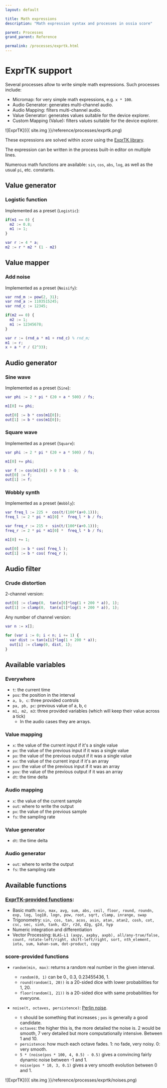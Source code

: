 ```yaml
---
layout: default

title: Math expressions
description: "Math expression syntax and processes in ossia score"

parent: Processes
grand_parent: Reference

permalink: /processes/exprtk.html
---
```


# ExprTK support

Several processes allow to write simple math expressions. Such processes include:

- Micromap: for very simple math expressions, e.g. `x * 100`.
- Audio Generator: generates multi-channel audio.
- Audio Mapping: filters multi-channel audio.
- Value Generator: generates values suitable for the device explorer.
- Custom Mapping (Value): filters values suitable for the device explorer.

![ExprTK]({{ site.img }}/reference/processes/exprtk.png)

These expressions are solved within *score* using the [ExprTK library](https://www.partow.net/programming/exprtk/index.html "ExprTK website").

The expression can be written in the process built-in editor on multiple lines.

Numerous math functions are available: `sin`, `cos`, `abs`, `log`, as well as the usual `pi`, etc. constants.

## Value generator

### Logistic function

Implemented as a preset (`Logistic`):
```matlab
if(m1 == 0) {
  m2 := 0.8;
  m1 := 1;
}

var r := 4 * a;
m2 := r * m2 * (1 - m2)
```

## Value mapper

### Add noise
Implemented as a preset (`Noisify`):
```matlab
var rnd_m := pow(2, 31);
var rnd_a := 1103515245;
var rnd_c := 12345;

if(m2 == 0) {
  m2 := 1;
  m1 := 12345678;
}

var r := (rnd_a * m1 + rnd_c) % rnd_m;
m1 := r;
x + a * r / (2^33);
```

## Audio generator

### Sine wave
Implemented as a preset (`Sine`):
```matlab
var phi := 2 * pi * (20 + a * 500) / fs;

m1[0] += phi;

out[0] := b * cos(m1[0]);
out[1] := b * cos(m1[0]);
```

### Square wave
Implemented as a preset (`Square`):

```matlab
var phi := 2 * pi * (20 + a * 500) / fs;

m1[0] += phi;

var f := cos(m1[0]) > 0 ? b : -b;
out[0] := f;
out[1] := f;
```

### Wobbly synth
Implemented as a preset (`Wobbly`):

```matlab
var freq_l := 225 +  cos(t/(100*(a+0.1)));
freq_l := 2 * pi * m1[0] *  freq_l * b / fs;

var freq_r := 215 +  sin(t/(100*(a+0.1)));
freq_r := 2 * pi * m1[0] *  freq_l * b / fs;

m1[0] += 1;

out[0] := b * cos( freq_l );
out[1] := b * cos( freq_r );
```

## Audio filter

### Crude distortion

2-channel version:
```matlab
out[0] := clamp(0,  tan(x[0]*log(1 + 200 * a)), 1);
out[1] := clamp(0,  tan(x[1]*log(1 + 200 * a)), 1);
```

Any number of channel version:
```matlab
var n := x[];

for (var i := 0; i < n; i += 1) {
  var dist := tan(x[i]*log(1 + 200 * a));
  out[i] := clamp(0, dist, 1);
}
```


## Available variables

### Everywhere
* `t`: the current time
* `pos`: the position in the interval
* `a, b, c`: three provided controls
* `pa, pb, pc`: previous value of a, b, c
* `m1, m2, m3`: three provided variables (which will keep their value across a tick)
  * In the audio cases they are arrays.

### Value mapping

* `x`: the value of the current input if it's a single value
* `px`: the value of the previous input if it was a single value
* `po`: the value of the previous output if it was a single value
* `xv`: the value of the current input if it's an array
* `pxv`: the value of the previous input if it was an array
* `pov`: the value of the previous output if it was an array
* `dt`: the time delta

### Audio mapping

* `x`: the value of the current sample
* `out`: where to write the output
* `px`: the value of the previous sample
* `fs`: the sampling rate

### Value generator

* `dt`: the time delta

### Audio generator

* `out`: where to write the output
* `fs`: the sampling rate

## Available functions

### [ExprTK-provided functions](http://www.partow.net/programming/exprtk/):

* Basic math: `min, max, avg, sum, abs, ceil, floor, round, roundn, exp, log, log10, logn, pow, root, sqrt, clamp, inrange, swap`
* Trigonometry: `sin, cos, tan, acos, asin, atan, atan2, cosh, cot, csc, sec, sinh, tanh, d2r, r2d, d2g, g2d, hyp`
* Numeric integration and differentiation
* Vector Processing: `BLAS-L1 (axpy, axpby, axpb), all/any-true/false, count, rotate-left/right, shift-left/right, sort, nth_element, iota, sum, kahan-sum, dot-product, copy`

### score-provided functions

* `random(min, max)`: returns a random real number in the given interval. 
  * `random(0, 1)` can be 0., 0.3, 0.23455436, 1.
  * `round(random(1, 20))` is a 20-sided dice with lower probabilities for 1, 20.
  * `floor(random(1, 21))` is a 20-sided dice with same probabilities for everyone.


* `noise(t, octaves, persistence)`: [Perlin noise](https://adrianb.io/2014/08/09/perlinnoise.html).
  * `t` should be something that increases ; `pos` is generally a good candidate.
  * `octaves`: the higher this is, the more detailed the noise is. 2 would be smooth, 7 very detailed but more computationally intensive. Between 1 and 10.
  * `persistence`: how much each octave fades. 1: no fade, very noisy. 0: very smooth.
  * `5 * (noise(pos * 100, 4, 0.5) - 0.5)` gives a convincing fairly dynamic noise between -1 and 1.
  * `noise(pos * 10, 3, 0.1)` gives a very smooth evolution between 0 and 1.


![ExprTK]({{ site.img }}/reference/processes/exprtk/noises.png)